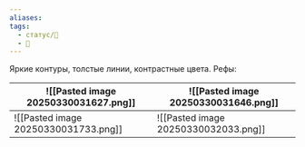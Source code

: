 ```yaml
---
aliases: 
tags:
  - статус/🌱
  - 💅
---
```


Яркие контуры, толстые линии, контрастные цвета.
Рефы:


|  ![[Pasted image 20250330031627.png]]   |   ![[Pasted image 20250330031646.png]]  |
| --- | --- |
|   ![[Pasted image 20250330031733.png]]  |   ![[Pasted image 20250330032033.png]]  |




